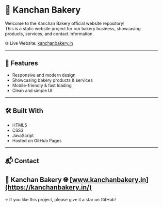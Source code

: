 # 🍰 Kanchan Bakery

Welcome to the Kanchan Bakery official website repository!  
This is a static website project for our bakery business, showcasing products, services, and contact information.  

🌐 Live Website: [kanchanbakery.in](https://kanchanbakery.in/)

---

## 🚀 Features
- Responsive and modern design  
- Showcasing bakery products & services  
- Mobile-friendly & fast loading  
- Clean and simple UI  

---

## 🛠️ Built With
- HTML5  
- CSS3  
- JavaScript  
- Hosted on GitHub Pages

---

## 📬 Contact
📍 Kanchan Bakery 
🌐 [www.kanchanbakery.in](https://kanchanbakery.in/)
---

⭐ If you like this project, please give it a star on GitHub!
